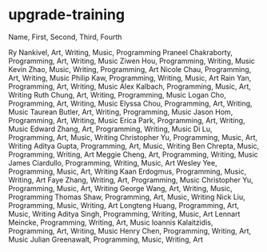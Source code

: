 # upgrade-training
Name, First, Second, Third, Fourth

Ry Nankivel, Art, Writing, Music, Programming
Praneel Chakraborty, Programming, Art, Writing, Music
Ziwen Hou, Programming, Writing, Music
Kevin Zhao, Music, Writing, Programming, Art
Nicole Chau, Programming, Art, Writing, Music
Philip Kaw, Programming, Writing, Music, Art
Rain Yan, Programming, Art, Writing, Music
Alex Kalbach, Programming, Music, Art, Writing
Ruth Chung, Art, Writing, Programming, Music
Logan Cho, Programming, Art, Writing, Music
Elyssa Chou, Programming, Art, Writing, Music
Taurean Butler, Art, Writing, Programming, Music
Jason Hom, Programming, Art, Writing, Music
Erica Park, Programming, Art, Writing, Music
Edward Zhang, Art, Programming, Writing, Music
Di Lu, Programming, Art, Music, Writing
Christopher Yu, Programming, Music, Art, Writing
Aditya Gupta, Programming, Art, Music, Writing
Ben Chrepta, Music, Programming, Writing, Art
Meggie Cheng, Art, Programming, Writing, Music
James Ciardullo, Programming, Writing, Music, Art
Wesley Yee, Programming, Music, Art, Writing
Kaan Erdogmus, Programming, Music, Writing, Art
Faye Zhang, Writing, Art, Programming, Music
Christopher Yu, Programming, Music, Art, Writing
George Wang, Art, Writing, Music, Programming
Thomas Shaw, Programming, Art, Music, Writing
Nick Liu, Programming, Music, Writing, Art
Longteng Huang, Programming, Art, Music, Writing
Aditya Singh, Programming, Writing, Music, Art
Lennart Meincke, Programming, Writing, Art, Music
Ioannis Kalaitzidis, Programming, Art, Writing, Music
Henry Chen, Programming, Writing, Art, Music
Julian Greenawalt, Programming, Music, Writing, Art
